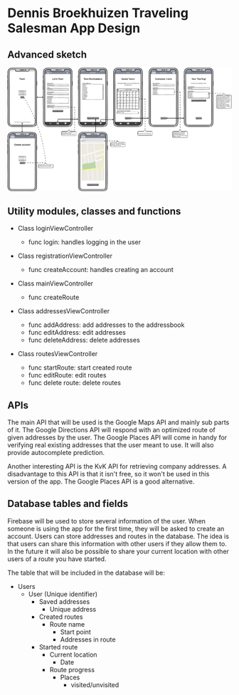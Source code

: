 # Dennis Broekhuizen Traveling Salesman App Design

## Advanced sketch
![alt text](https://raw.githubusercontent.com/DennisBroekhuizen/DennisBroekhuizen-FinalProject-TravelingSalesman/master/Docs/AppDesign.png)

## Utility modules, classes and functions
* Class loginViewController
  * func login: handles logging in the user

* Class registrationViewController
  * func createAccount: handles creating an account

* Class mainViewController
  * func createRoute

* Class addressesViewController
  * func addAddress: add addresses to the addressbook
  * func editAddress: edit addresses
  * func deleteAddress: delete addresses

* Class routesViewController
  * func startRoute: start created route
  * func editRoute: edit routes
  * func delete route: delete routes

## APIs
The main API that will be used is the Google Maps API and mainly sub parts of it. The Google Directions API will respond with an optimized route of given addresses by the user. The Google Places API will come in handy for verifying real existing addresses that the user meant to use. It will also provide autocomplete prediction.

Another interesting API is the KvK API for retrieving company addresses. A disadvantage to this API is that it isn't free, so it won't be used in this version of the app. The Google Places API is a good alternative.

## Database tables and fields
Firebase will be used to store several information of the user. When someone is using the app for the first time, they will be asked to create an account. Users can store addresses and routes in the database. The idea is that users can share this information with other users if they allow them to. In the future it will also be possible to share your current location with other users of a route you have started.

The table that will be included in the database will be:
* Users
  * User (Unique identifier)
    * Saved addresses
      * Unique address
    * Created routes
      * Route name
        * Start point
        * Addresses in route
    * Started route
      * Current location
        * Date
      * Route progress
        * Places
          * visited/unvisited
